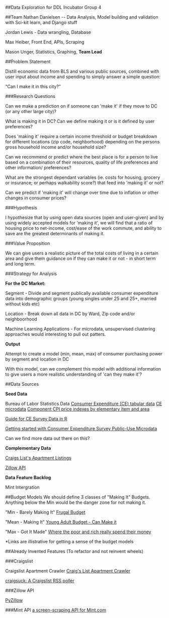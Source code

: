 ##Data Exploration for DDL Incubator Group 4

##Team
Nathan Danielsen -- Data Analysis, Model building and validation with Sci-kit learn, and Django stuff

Jordan Lewis - Data wrangling, Database

Max Heiber, Front End, APIs, Scraping

Mason Unger, Statistics, Graphing, **Team Lead**



##Problem Statement

Distill economic data from BLS and various public sources, combined with user input about income and spending to simply answer a simple question: 
 
“Can I make it in this city?”


###Research Questions

Can we make a prediction on if someone can 'make it' if they move to DC (or any other large city)?

What is making it in DC? Can we define making it or is it defined by user preferences?

Does 'making it' require a certain income threshold or budget breakdown for different locations (zip code, neighborhood) depending on the persons gross household income and/or household size?

Can we recommend or predict where the best place is for a person to live based on a combination of their resources, quality of life preferences and other information/ preferences?

What are the strongest dependant variables (ie. costs for housing, grocery or insurance; or perhaps walkability score?) that feed into 'making it' or not? 

Can we predict if 'making it' will change over time due to inflation or other changes in consumer prices?


###Hypothesis

I hypothesize that by using open data sources (open and user-given) and by using widely accepted models for 'making it', we will find that a ratio of housing price to net-income, cost/ease of the work commute, and ability to save are the greatest determinants of making it.    


###Value Proposition

We can give users a realistic picture of the total costs of living in a certain area and give them guidance on if they can make it or not - in short term and long term. 



###Strategy for Analysis

**For the DC Market:**

Segment - Divide and segment publically available consumer expenditure data into demographic groups (young singles under 25 and 25+, married without kids etc)

Location - Break down all data in DC by Ward, Zip code and/or neighboorhood

Machine Learning Applications - For microdata, unsupervised clustering approaches would interesting to pull out patters. 


**Output**

Attempt to create a model (min, mean, max) of consumer purchasing power by segment and location in DC 

With this model, can we complement this model with additional information to give users a more realistic understanding of 'can they make it'?



##Data Sources

**Seed Data**

Bureau of Labor Statistics Data
[Consumer Expenditure (CE) tabular data](http://www.bls.gov/cex/tables.htm)
[CE microdata](http://www.bls.gov/cex/pumdhome.htm)
[Component CPI price indexes by elementary item and area](http://www.bls.gov/cpi/data.htm)

[Guide for CE Survey Data in R](http://www.asdfree.com/search/label/consumer%20expenditure%20survey%20%28ce%29)

[Getting started with Consumer Expenditure Survey Public-Use Microdata](http://www.bls.gov/cex/pumd\_novice_guide.pdf)



Can we find more data out there on this?

**Complementary Data**

[Craigs List's Apartment Listings](http://washingtondc.craigslist.org/search/apa?)

[Zillow API](http://www.zillow.com/howto/api/APIOverview.htm)


**Data Feature Backlog**

Mint Intergration

##Budget Models
We should define 3 classes of "Making It" Budgets. Anything below the Min would be the danger zone for not making it.

"Min - Barely Making It"
[Frugal Budget](http://www.leavedebtbehind.com/frugal-living/budgeting/10-recommended-category-percentages-for-your-family-budget/)

"Mean - Making It"
[Young Adult Budget - Can Make it](http://www.forbes.com/2010/06/08/budgeting-young-adults-personal-finance-spending.html)

"Max - Got It Made"
[Where the poor and rich really spend their money](http://www.washingtonpost.com/blogs/wonkblog/wp/2015/04/14/where-the-poor-and-rich-spend-really-spend-their-money/)

*Links are illistrative for getting a sense of the budget models



##Already Invented Features (To refactor and not reinvent wheels)


###Craigslist

Craigslist Apartment Crawler
[Craig's List Apartment Crawler](https://github.com/Madrox/CraigsLister)

[craigsuck: A Craigslist RSS poller](https://github.com/jbrukh/craigsuck)


###Zillow API

[PyZillow](https://github.com/hanneshapke/pyzillow)



###Mint API
[a screen-scraping API for Mint.com](https://github.com/mrooney/mintapi)